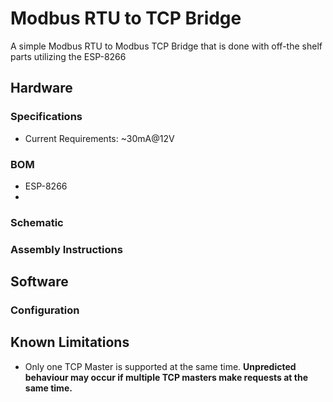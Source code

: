 # Modbus RTU to TCP Bridge
A simple Modbus RTU to Modbus TCP Bridge that is done with off-the shelf parts utilizing the ESP-8266

## Hardware
### Specifications
  - Current Requirements: ~30mA@12V
### BOM
 - ESP-8266
 - 
### Schematic
### Assembly Instructions
## Software
### Configuration

## Known Limitations
 - Only one TCP Master is supported at the same time. **Unpredicted behaviour may occur if multiple TCP masters make requests at the same time.**
